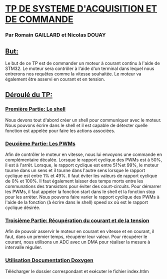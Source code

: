 # <ins>**TP DE SYSTEME D'ACQUISITION ET DE COMMANDE**</ins>
### Par Romain GAILLARD et Nicolas DOUAY

## <ins>But:</ins>
Le but de ce TP est de commander un moteur à courant continu à l'aide de STM32. Le moteur sera contrôler à l'aide d'un terminal dans lequel nous entrerons nos requêtes comme la vitesse souhaitée. Le moteur va également être asservi en courant et en tension.

## <ins>Déroulé du TP:</ins>

### <ins>Première Partie: Le shell</ins>
Nous devons tout d'abord créer un shell pour communiquer avec le moteur. Nous pouvons écrire dans le shell et il est capable de détecter quelle fonction est appelée pour faire les actions associées.

### <ins>Deuxième Partie: Les PWMs</ins>
Afin de contrôler le moteur en vitesse, nous lui envoyons une commande en complémentaire décalée. Lorsque le rapport cyclique des PWMs est à 50%, il est à l'arrêt. Lorsque, le rapport cyclique est entre 51%et 99%, le moteur tourne dans un sens et il tourne dans l'autre sens lorsque le rapport cyclique est entre 1% et 49%. Il faut éviter les valeurs de rapport cyclique de 0% et 100%. Il faut également laisser des temps morts entre les communations des transistors pour éviter des court-circuits.
Pour démarrer les PWMs, il faut appeler la fonction start dans le shell et la fonction stop pour les arrèter.
Nous pouvons faire varier le rapport cyclique des PWMs à l'aide de la fonction (à écrire dans le shell) speed xx où est le rapport cyclique désirée.

### <ins>Troisième Partie: Récupération du courant et de la tension</ins>
Afin de pouvoir asservir le moteur en courant en vitesse et en courant, il faut, dans un premier temps, récupérer leur valeur. Pour récupérer le courant, nous utilisons un ADC avec un DMA pour réaliser la mesure à intervalle régulier.

### <ins>Utilisation Documentation Doxygen</ins>
Télécharger le dossier correspondant et exécuter le fichier index.htlm
